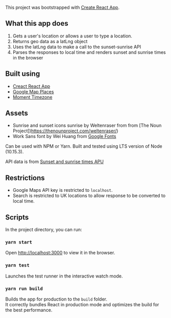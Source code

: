 This project was bootstrapped with [Create React App](https://github.com/facebook/create-react-app).

## What this app does

1. Gets a user's location or allows a user to type a location.
2. Returns geo data as a latLng object
3. Uses the latLng data to make a call to the sunset-sunrise API
4. Parses the responses to local time and renders sunset and sunrise times in the browser

## Built using

- [Creact React App](http://localhost:3000)
- [Google Map Places](https://developers.google.com/maps/documentation/javascript/places)
- [Moment Timezone](https://momentjs.com/timezone/)

## Assets

- Sunrise and sunset icons sunrise by Weltenraser from from [The Noun Project])https://thenounproject.com/weltenraser/)
- Work Sans font by Wei Huang from [Google Fonts](https://fonts.google.com/specimen/Work+Sans)

Can be used with NPM or Yarn. Built and tested using LTS version of Node (10.15.3).

API data is from [Sunset and sunrise times APU](https://sunrise-sunset.org/api)

## Restrictions

- Google Maps API key is restricted to `localhost`.
- Search is restricted to UK locations to allow response to be converted to local time.

## Scripts

In the project directory, you can run:

### `yarn start`

Open [http://localhost:3000](http://localhost:3000) to view it in the browser.

### `yarn test`

Launches the test runner in the interactive watch mode.

### `yarn run build`

Builds the app for production to the `build` folder.<br>
It correctly bundles React in production mode and optimizes the build for the best performance.
